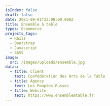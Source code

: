 ```yaml
---
isIndex: false
draft: false
date: 2021-09-01T22:00:00.000Z
title: Ensemble à table
types: Ecommerce
projects_tags:
  - Rails
  - Bootstrap
  - Javascript
  - SASS
image:
  src: /images/uploads/ensemble.jpg
datas:
  - title: Client
    text: Confédération des Arts de la Table
  - title: Agency
    text: Les Poupées Russes
  - title: Website
    text: https://www.ensembleatable.fr
---
```

